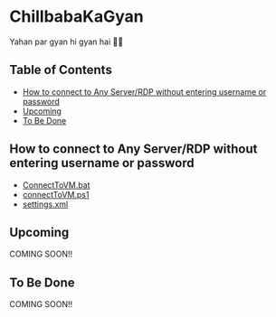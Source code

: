 # ChillbabaKaGyan

Yahan par gyan hi gyan hai 👨‍💻

## Table of Contents

- [How to connect to Any Server/RDP without entering username or password](#connect_to_vm)
- [Upcoming](#Upcoming)
- [To Be Done](#to_be_done)

## How to connect to Any Server/RDP without entering username or password <a name = "connect_to_vm"></a>

- [ConnectToVM.bat](https://github.com/ankitpro/ChillbabaKaGyan/blob/main/How%20to%20connect%20to%20Any%20Server/Connect%20RDP%20without%20username%20or%20password/ConnectToVM.bat)
- [connectToVM.ps1](https://github.com/ankitpro/ChillbabaKaGyan/blob/main/How%20to%20connect%20to%20Any%20Server/Connect%20RDP%20without%20username%20or%20password/connectToVM.ps1)
- [settings.xml](https://github.com/ankitpro/ChillbabaKaGyan/blob/main/How%20to%20connect%20to%20Any%20Server/Connect%20RDP%20without%20username%20or%20password/settings.xml)

## Upcoming <a name = "Upcoming"></a>

COMING SOON!!

## To Be Done <a name = "to_be_done"></a>

COMING SOON!!
